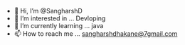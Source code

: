 - 👋 Hi, I’m @SangharshD
- 👀 I’m interested in ... Devloping 
- 🌱 I’m currently learning ... java
- 📫 How to reach me ... sangharshdhakane@7gmail.com

<!---
SangharshD/SangharshD is a ✨ special ✨ repository because its `README.md` (this file) appears on your GitHub profile.
You can click the Preview link to take a look at your changes.
--->
